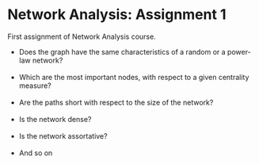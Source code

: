 # Network Analysis: Assignment 1

First assignment of Network Analysis course.


- Does the graph have the same characteristics of a random or a power-law network?
  </br></br>
- Which are the most important nodes, with respect to a given centrality measure?
  </br></br>
- Are the paths short with respect to the size of the network?
  </br></br>
- Is the network dense?
  </br></br>
- Is the network assortative?
  </br></br>
- And so on